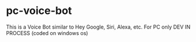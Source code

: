 # pc-voice-bot
This is a Voice Bot similar to Hey Google, Siri, Alexa, etc. For PC only DEV IN PROCESS (coded on windows os) 
